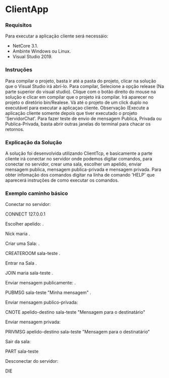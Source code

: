 # ClientApp


### Requisitos
Para executar a aplicação cliente será necessáio:
- NetCore 3.1.
- Ambinte Windows ou Linux.
- Visual Studio 2019.

### Instruções
Para compilar o projeto, basta ir até a pasta do projeto, clicar na solução que o Visual Studio irá abrí-lo.
Para compilar, Selecione a opção release (Na parte superior do visual studio). Clique com o botão direito do mouse na solução e clicar em compilar que o projeto irá compilar.
Irá aparecer no projeto o diretório bin/Realese. Vá até o projeto de um click duplo no executável para executar a aplicaçao cliente. Observação (Execute a aplicação cliente somente depois que tiver executado o projeto 'ServidorChat'. Para fazer teste de envio de mensagem Publica, Privada ou Publica-Privada, basta abrir outras janelas do terminal para chacar os retornos.

### Explicação da Solução

A solução foi desenvolvida utilizando ClientTcp, e basicamente a parte cliente irá conectar no servidor onde podemos digitar comandos, para conectar no servidor, crear uma sala, escolher um apelido, enviar mensagem publica, mensagem publica-privada e mensagem privada. Para obter infomação dos comandos digitar na linha de comando 'HELP' que aparecerá instruções de como executar os comandos. 


### Exemplo caminho básico

Conectar no servidor:

   CONNECT 127.0.0.1
   
Escolher apelido: .

   Nick maria .
   
Criar uma Sala: .

   CREATEROOM sala-teste .
   
Entrar na Sala .

   JOIN maria sala-teste .
   
Enviar mensagem publicamente: .

   PUBMSG sala-teste "Minha mensagem" .
   
Enviar mensagem publico-privada:

   CNOTE apelido-destino sala-teste "Mensagem para o destinatário"
   
Enviar mensagem privada:

   PRIVMSG apelido-destino sala-teste "Mensagem para o destinatário"
   
Sair da sala:

   PART sala-teste
   
Desconectar do servidor:

   DIE
  
